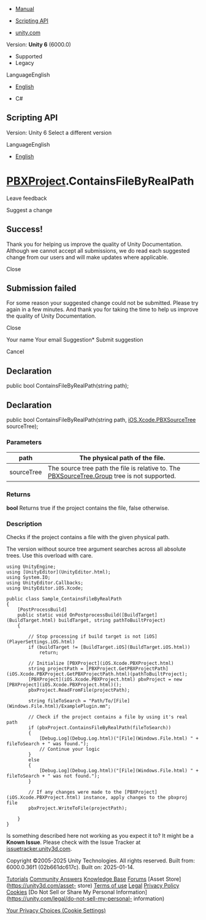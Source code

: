 [ ]()

  * [Manual](../Manual/index.html)
  * [Scripting API](../ScriptReference/index.html)

  * [unity.com](https://unity.com/)

Version: **Unity 6** (6000.0)

  * Supported
  * Legacy

LanguageEnglish

  * [English]()

  * C#

[ ](https://docs.unity3d.com)

## Scripting API

Version: Unity 6 Select a different version

LanguageEnglish

  * [English]()

#  [PBXProject](iOS.Xcode.PBXProject.html).ContainsFileByRealPath

Leave feedback

Suggest a change

## Success!

Thank you for helping us improve the quality of Unity Documentation. Although
we cannot accept all submissions, we do read each suggested change from our
users and will make updates where applicable.

Close

## Submission failed

For some reason your suggested change could not be submitted. Please <a>try
again</a> in a few minutes. And thank you for taking the time to help us
improve the quality of Unity Documentation.

Close

Your name Your email Suggestion* Submit suggestion

Cancel

[ ]()

## Declaration

public bool ContainsFileByRealPath(string path);

## Declaration

public bool ContainsFileByRealPath(string path,
[iOS.Xcode.PBXSourceTree](iOS.Xcode.PBXSourceTree.html) sourceTree);

### Parameters

path | The physical path of the file.  
---|---  
sourceTree | The source tree path the file is relative to. The [PBXSourceTree.Group](iOS.Xcode.PBXSourceTree.Group.html) tree is not supported.  
  
### Returns

**bool** Returns true if the project contains the file, false otherwise.

### Description

Checks if the project contains a file with the given physical path.

The version without source tree argument searches across all absolute trees.
Use this overload with care.

    
    
    using UnityEngine;
    using [UnityEditor](UnityEditor.html);
    using System.IO;
    using UnityEditor.Callbacks;
    using UnityEditor.iOS.Xcode;  
      
    public class Sample_ContainsFileByRealPath  
    {
        [PostProcessBuild]
        public static void OnPostprocessBuild([BuildTarget](BuildTarget.html) buildTarget, string pathToBuiltProject)
        {  
      
            // Stop processing if build target is not [iOS](PlayerSettings.iOS.html)
            if (buildTarget != [BuildTarget.iOS](BuildTarget.iOS.html))
                return;  
      
            // Initialize [PBXProject](iOS.Xcode.PBXProject.html)
            string projectPath = [PBXProject.GetPBXProjectPath](iOS.Xcode.PBXProject.GetPBXProjectPath.html)(pathToBuiltProject);
            [PBXProject](iOS.Xcode.PBXProject.html) pbxProject = new [PBXProject](iOS.Xcode.PBXProject.html)();
            pbxProject.ReadFromFile(projectPath);  
      
            string fileToSearch = "Path/To/[File](Windows.File.html)/ExamplePlugin.mm";  
      
            // Check if the project contains a file by using it's real path
            if (pbxProject.ContainsFileByRealPath(fileToSearch))
            {
                [Debug.Log](Debug.Log.html)("[File](Windows.File.html) " + fileToSearch + " was found.");
                // Continue your logic
            }
            else
            {
                [Debug.Log](Debug.Log.html)("[File](Windows.File.html) " + fileToSearch + " was not found.");
            }  
      
            // If any changes were made to the [PBXProject](iOS.Xcode.PBXProject.html) instance, apply changes to the pbxproj file
            pbxProject.WriteToFile(projectPath);  
      
        }
    }
    

Is something described here not working as you expect it to? It might be a
**Known Issue**. Please check with the Issue Tracker at
[issuetracker.unity3d.com](https://issuetracker.unity3d.com).

Copyright ©2005-2025 Unity Technologies. All rights reserved. Built from:
6000.0.36f1 (02b661dc617c). Built on: 2025-01-14.

[Tutorials](https://unity3d.com/learn) [Community
Answers](https://answers.unity3d.com) [Knowledge
Base](https://support.unity3d.com/hc/en-us)
[Forums](https://forum.unity3d.com) [Asset Store](https://unity3d.com/asset-
store) [Terms of use](https://docs.unity3d.com/Manual/TermsOfUse.html)
[Legal](https://unity.com/legal) [Privacy
Policy](https://unity.com/legal/privacy-policy)
[Cookies](https://unity.com/legal/cookie-policy) [Do Not Sell or Share My
Personal Information](https://unity.com/legal/do-not-sell-my-personal-
information)

[Your Privacy Choices (Cookie Settings)](javascript:void\(0\);)

